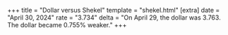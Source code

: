 +++
title = "Dollar versus Shekel"
template = "shekel.html"
[extra]
date = "April 30, 2024"
rate = "3.734"
delta = "On April 29, the dollar was 3.763. The dollar became 0.755% weaker."
+++
